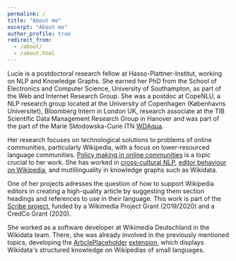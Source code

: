 ```yaml
---
permalink: /
title: "About me"
excerpt: "About me"
author_profile: true
redirect_from: 
  - /about/
  - /about.html
---
```


Lucie is a postdoctoral research fellow at Hasso-Plattner-Institut, working on NLP and Knowledge Graphs. She earned her PhD from the School of Electronics and Computer Science, University of Southampton, as part of the Web and Internet Research Group. She was a postdoc at CopeNLU, a NLP research group located at the University of Copenhagen (Københavns Universitet), Bloomberg Intern in London UK, research associate at the TIB Scientific Data Management Research Group in Hanover and was part of the part of the Marie Skłodowska-Curie ITN [WDAqua](http://wdaqua.eu/).

Her research focuses on technological solutions to problems of online communities, particularly Wikipedia, with a focus on lower-resourced language communities. [Policy making in online communities](https://arxiv.org/pdf/2310.05779.pdf) is a topic crucial to her work. She has worked in [cross-cultural NLP](https://arxiv.org/abs/2203.13722), [editor behaviour on Wikipedia](https://dl.acm.org/doi/pdf/10.1145/3442442.3452337), and mutlilinguality in knowledge graphs such as Wikidata.  

One of her projects adresses the question of how to support Wikipedia editors in creating a high-quality article by suggesting them section headings and references to use in their language.
This work is part of the [Scribe project](https://meta.wikimedia.org/wiki/Scribe), funded by a Wikimedia Project Grant (2019/2020) and a CredCo Grant (2020).

She worked as a software developer at Wikimedia Deutschland in the Wikidata team. There, she was already involved in the previously mentioned topics, developing the [ArticlePlaceholder](https://commons.wikimedia.org/wiki/File:Generating_Article_Placeholders_from_Wikidata_for_Wikipedia_-_Increasing_Access_to_Free_and_Open_Knowledge.pdf) [extension](https://www.mediawiki.org/wiki/Extension:ArticlePlaceholder), which displays Wikidata's structured knowledge on Wikipedias of small languages.
